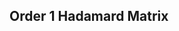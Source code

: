 ## Order 1 Hadamard Matrix

<pre id="order1-container"></pre>

<script>
  fetch('Hadamard_matrices/order1.txt')
    .then(response => response.text())
    .then(data => {
      document.getElementById('order1-container').textContent = data;
    })
    .catch(error => {
      document.getElementById('order1-container').textContent = 'Error loading matrix.';
      console.error(error);
    });
</script>
